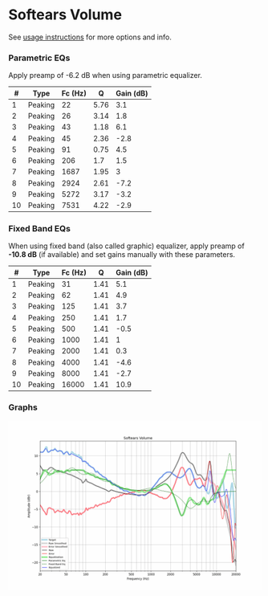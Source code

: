 # Softears Volume
See [usage instructions](https://github.com/jaakkopasanen/AutoEq#usage) for more options and info.

### Parametric EQs
Apply preamp of -6.2 dB when using parametric equalizer.

|   # | Type    |   Fc (Hz) |    Q |   Gain (dB) |
|-----|---------|-----------|------|-------------|
|   1 | Peaking |        22 | 5.76 |         3.1 |
|   2 | Peaking |        26 | 3.14 |         1.8 |
|   3 | Peaking |        43 | 1.18 |         6.1 |
|   4 | Peaking |        45 | 2.36 |        -2.8 |
|   5 | Peaking |        91 | 0.75 |         4.5 |
|   6 | Peaking |       206 | 1.7  |         1.5 |
|   7 | Peaking |      1687 | 1.95 |         3   |
|   8 | Peaking |      2924 | 2.61 |        -7.2 |
|   9 | Peaking |      5272 | 3.17 |        -3.2 |
|  10 | Peaking |      7531 | 4.22 |        -2.9 |

### Fixed Band EQs
When using fixed band (also called graphic) equalizer, apply preamp of **-10.8 dB** (if available) and set gains manually with these parameters.

|   # | Type    |   Fc (Hz) |    Q |   Gain (dB) |
|-----|---------|-----------|------|-------------|
|   1 | Peaking |        31 | 1.41 |         5.1 |
|   2 | Peaking |        62 | 1.41 |         4.9 |
|   3 | Peaking |       125 | 1.41 |         3.7 |
|   4 | Peaking |       250 | 1.41 |         1.7 |
|   5 | Peaking |       500 | 1.41 |        -0.5 |
|   6 | Peaking |      1000 | 1.41 |         1   |
|   7 | Peaking |      2000 | 1.41 |         0.3 |
|   8 | Peaking |      4000 | 1.41 |        -4.6 |
|   9 | Peaking |      8000 | 1.41 |        -2.7 |
|  10 | Peaking |     16000 | 1.41 |        10.9 |

### Graphs
![](./Softears%20Volume.png)
